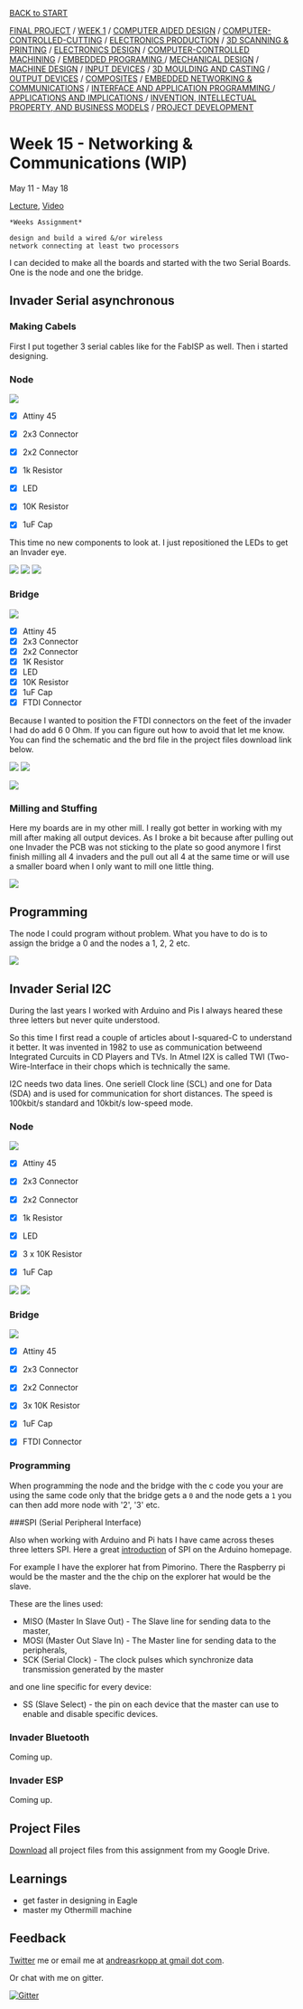 [BACK to START](../)

[FINAL PROJECT](../final) / [WEEK 1](../week1) / [COMPUTER AIDED DESIGN](../week2) / [COMPUTER-CONTROLLED-CUTTING](../week3) / [ELECTRONICS PRODUCTION](../week4) / [3D SCANNING & PRINTING](../week5) / [ELECTRONICS DESIGN](../week6)  / [COMPUTER-CONTROLLED MACHINING](../week7) / [EMBEDDED PROGRAMING ](../week8) / [MECHANICAL DESIGN](../week9) / [MACHINE DESIGN](../week10) / [INPUT DEVICES](../week11) / [3D MOULDING AND CASTING](../week12) / [OUTPUT DEVICES](../week13) / [COMPOSITES](../week14) / [EMBEDDED NETWORKING & COMMUNICATIONS](../week15) / [INTERFACE AND APPLICATION PROGRAMMING ](../week16) / [APPLICATIONS AND IMPLICATIONS ](../week17) / [INVENTION, INTELLECTUAL PROPERTY, AND BUSINESS MODELS](../week18) / [PROJECT DEVELOPMENT ](../week19)  


# Week 15 - Networking & Communications (WIP)

May 11 - May 18

[Lecture](http://academy.cba.mit.edu/classes/networking_communications/index.html), [Video](http://archive.fabacademy.org/archives/2016/master/videos/05-11/index.html)

~~~
*Weeks Assignment*

design and build a wired &/or wireless 
network connecting at least two processors

~~~

I can decided to make all the boards and started with the two Serial Boards. One is the node and one the bridge. 


## Invader Serial asynchronous

### Making Cabels 

First I put together 3 serial cables like for the FabISP as well. Then i started designing. 

### Node

![](./images/hello.bus.45.node.png)


* [x] Attiny 45
* [x] 2x3 Connector
* [x] 2x2 Connector
* [x] 1k Resistor
* [x] LED
* [x] 10K Resistor
* [x] 1uF Cap


This time no new components to look at. I just repositioned the LEDs to get an Invader eye. 

![](./images/screenshot3.jpg)
![](./images/screenshot4.jpg)
![](./images/image2.jpg)

### Bridge

![](./images/hello.bus.45.bridge.png)


* [x] Attiny 45
* [x] 2x3 Connector
* [x] 2x2 Connector
* [x] 1K Resistor
* [x] LED
* [x] 10K Resistor
* [x] 1uF Cap
* [x] FTDI Connector

Because I wanted to position the FTDI connectors on the feet of the invader I had do add 6 0 Ohm. If you can figure out how to avoid that let me know. You can find the schematic and the brd file in the project files download link below.


![](./images/screenshot1.jpg)
![](./images/screenshot51.jpg)

![](./images/asynbridge3.jpg)


### Milling and Stuffing 

Here my boards are in my other mill. I really got better in working with my mill after making all output devices. As I broke a bit because after pulling out one Invader the PCB was not sticking to the plate so good anymore I first finish milling all 4 invaders and the pull out all 4 at the same time or will use a smaller board when I only want to mill one little thing. 

![](./images/image1.jpg)

## Programming 

The node I could program without problem. What you have to do is to assign the   bridge a 0 and the nodes a 1, 2, 2 etc.


![](./images/screenshot8.jpg)


## Invader Serial I2C

During the last years I worked with Arduino and Pis I always heared these three letters but never quite understood. 

So this time I first read a couple of articles about I-squared-C to understand it better. It was invented in 1982 to use as communication betweend Integrated Curcuits in CD Players and TVs. In Atmel I2X is called TWI (Two-Wire-Interface in their chops which is technically the same.

I2C needs two data lines. One seriell Clock line (SCL) and one for Data (SDA) and is used for communication for short distances. The speed is 100kbit/s standard and 10kbit/s low-speed mode. 


### Node

![](./images/hello.I2C.45.node.png)


* [x] Attiny 45
* [x] 2x3 Connector
* [x] 2x2 Connector
* [x] 1k Resistor
* [x] LED
* [x] 3 x 10K Resistor
* [x] 1uF Cap


![](./images/screenshot6.jpg)
![](./images/screenshot7.jpg)

### Bridge

![](./images/hello.I2C.45.bridge.png)


* [x] Attiny 45
* [x] 2x3 Connector
* [x] 2x2 Connector
* [x] 3x  10K Resistor
* [x] 1uF Cap
* [x] FTDI Connector


### Programming

When programming the node and the bridge with the c code you your are using the same code only that the bridge gets a `0` and the node gets a `1` you can then add more node with '2', '3' etc. 


###SPI (Serial Peripheral Interface)

Also when working with Arduino and Pi hats I have came across theses three letters SPI. Here a great [introduction](https://www.arduino.cc/en/Reference/SPI) of SPI on the Arduino homepage. 

For example I have the explorer hat from Pimorino. There the Raspberry pi would be the master and the the chip on the explorer hat would be the slave.

These are the lines used:

* MISO (Master In Slave Out) - The Slave line for sending data to the master,
* MOSI (Master Out Slave In) - The Master line for sending data to the peripherals,
* SCK (Serial Clock) - The clock pulses which synchronize data transmission generated by the master

and one line specific for every device:
* SS (Slave Select) - the pin on each device that the master can use to enable and disable specific devices.


### Invader Bluetooth

Coming up.

### Invader ESP

Coming up. 


## Project Files

[Download](https://drive.google.com/folderview?id=0B3iYmii-HJ7TOWdGSWFwd1ZlZG8&usp=sharing) all project files from this assignment from my Google Drive.


## Learnings

* get faster in designing in Eagle
* master my Othermill machine


## Feedback

[Twitter](http://www.twitter.com/andreaskopp) me or email me at [andreasrkopp at gmail dot com](mailto:andreasrkopp@gmail.com).

Or chat with me on gitter.

[![Gitter](https://badges.gitter.im/ARKopp/fabacademy2016.svg)](https://gitter.im/ARKopp/fabacademy2016?utm_source=badge&utm_medium=badge&utm_campaign=pr-badge)